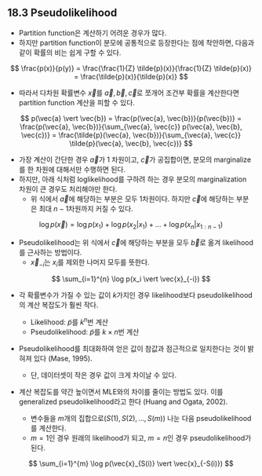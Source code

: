 ## 18.3 Pseudolikelihood
- Partition function은 계산하기 어려운 경우가 많다.
- 하지만 partition function이 분모에 공통적으로 등장한다는 점에 착안하면, 다음과 같이 확률의 비는 쉽게 구할 수 있다.

$$
\frac{p(x)}{p(y)}
= \frac{\frac{1}{Z} \tilde{p}(x)}{\frac{1}{Z} \tilde{p}(x)}
= \frac{\tilde{p}(x)}{\tilde{p}(x)}
$$

- 따라서 다차원 확률변수 $\vec{x}$를 $\vec{a}, \vec{b}, \vec{c}$로 쪼개어 조건부 확률을 계산한다면 partition function 계산을 피할 수 있다.

$$
p(\vec{a} \vert \vec{b})
= \frac{p(\vec{a}, \vec{b})}{p(\vec{b})}
= \frac{p(\vec{a}, \vec{b})}{\sum_{\vec{a}, \vec{c}} p(\vec{a}, \vec{b}, \vec{c})}
= \frac{\tilde{p}(\vec{a}, \vec{b})}{\sum_{\vec{a}, \vec{c}} \tilde{p}(\vec{a}, \vec{b}, \vec{c})}
$$

- 가장 계산이 간단한 경우 $\vec{a}$가 1 차원이고, $\vec{c}$가 공집합이면, 분모의 marginalize를 한 차원에 대해서만 수행하면 된다.
- 하지만, 아래 식처럼 loglikelihood를 구하려 하는 경우 분모의 marginalization 차원이 큰 경우도 처리해야만 한다.
  - 위 식에서 $\vec{a}$에 해당하는 부분은 모두 1차원이다. 하지만 $\vec{c}$에 해당하는 부분은 최대 $n-1$차원까지 커질 수 있다.

$$
\log p(\vec{x}) = \log p(x_1) + \log p(x_2 \vert x_1) + ... + \log p(x_n \vert x_{1:n-1})
$$

- Pseudolikelihood는 위 식에서 $\vec{c}$에 해당하는 부분을 모두 $\vec{b}$로 옮겨 likelihood를 근사하는 방법이다.
  - $\vec{x}_{-i}$는 $x_i$를 제외한 나머지 모두를 뜻한다.

$$
\sum_{i=1}^{n} \log p(x_i \vert \vec{x}_{-i})
$$

- 각 확률변수가 가질 수 있는 값이 $k$가지인 경우 likelihood보다 pseudolikelihood의 계산 복잡도가 훨씬 작다.
  - Likelihood: $\tilde{p}$를 $k^n$번 계산
  - Pseudolikelihood: $\tilde{p}$를 $k \times n$번 계산

- Pseudolikelihood를 최대화하여 얻은 값이 참값과 점근적으로 일치한다는 것이 밝혀져 있다 (Mase, 1995).
  - 단, 데이터셋이 작은 경우 값이 크게 차이날 수 있다.

- 계산 복잡도를 약간 높이면서 MLE와의 차이를 줄이는 방법도 있다. 이를 generalized pseudolikelihood라고 한다 (Huang and Ogata, 2002).
  - 변수들을 $m$개의 집합으로($S(1), S(2), ..., S(m)$) 나눈 다음 pseudolikelihood를 계산한다.
  - $m=1$인 경우 원래의 likelihood가 되고, $m=n$인 경우 pseudolikelihood가 된다.

$$
\sum_{i=1}^{m} \log p(\vec{x}_{S(i)} \vert \vec{x}_{-S(i)})
$$

